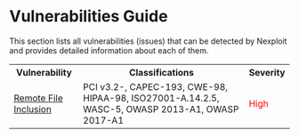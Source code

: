 # Vulnerabilities Guide

This section lists all vulnerabilities (issues) that can be detected by Nexploit and provides detailed information about each of them.

<table id="simple-table">
<tr>
<th width="25%"><strong>Vulnerability</strong></th>
<th width="65%"><strong>Classifications</strong></th>
<th width="15%"><strong>Severity</strong></th>
</tr>
<tr>
<td><a href="/guide/vulnerabilities/remote-file-inclusion.md">Remote File Inclusion</a></td>
<td>PCI v3.2-, CAPEC-193, CWE-98, HIPAA-98, ISO27001-A.14.2.5, WASC-5, OWASP 2013-A1, OWASP 2017-A1</td>
<td><font color="red">High</font></td>
</tr>
</table>